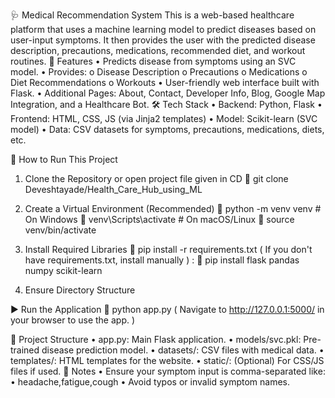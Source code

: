 🩺 Medical Recommendation System
This is a web-based healthcare platform that uses a machine learning model to predict diseases based on user-input symptoms. It then provides the user with the predicted disease description, precautions, medications, recommended diet, and workout routines.
📁 Features
•	Predicts disease from symptoms using an SVC model.
•	Provides:
o	Disease Description
o	Precautions
o	Medications
o	Diet Recommendations
o	Workouts
•	User-friendly web interface built with Flask.
•	Additional Pages: About, Contact, Developer Info, Blog, Google Map Integration, and a Healthcare Bot.
🛠️ Tech Stack
•	Backend: Python, Flask
•	Frontend: HTML, CSS, JS (via Jinja2 templates)
•	Model: Scikit-learn (SVC model)
•	Data: CSV datasets for symptoms, precautions, medications, diets, etc.

	How to Run This Project

1.	Clone the Repository or open project file given in CD
	git clone Deveshtayade/Health_Care_Hub_using_ML
2.	Create a Virtual Environment (Recommended)
	python -m venv venv
           # On Windows
	venv\Scripts\activate
           # On macOS/Linux
	source venv/bin/activate

3.	Install Required Libraries
	pip install -r requirements.txt
      ( If you don't have requirements.txt, install manually ) :
	pip install flask pandas numpy scikit-learn


4.	Ensure Directory Structure
 
▶️ Run the Application
	python app.py
( Navigate to http://127.0.0.1:5000/ in your browser to use the app. )


📝 Project Structure
•	app.py: Main Flask application.
•	models/svc.pkl: Pre-trained disease prediction model.
•	datasets/: CSV files with medical data.
•	templates/: HTML templates for the website.
•	static/: (Optional) For CSS/JS files if used.
📌 Notes
•	Ensure your symptom input is comma-separated like:
•	headache,fatigue,cough
•	Avoid typos or invalid symptom names.



